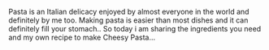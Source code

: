 Pasta is an Italian delicacy enjoyed by almost everyone in the world and definitely by me too.
Making pasta is easier than most dishes and it can definitely fill your stomach..
So today i am  sharing the ingredients you need and my own recipe to make Cheesy Pasta...